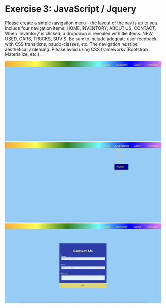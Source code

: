 # Exercise 3: JavaScript / Jquery 

Please create a simple navigation menu - the layout of the nav is up to you. Include four navigation items: HOME, INVENTORY, ABOUT US, CONTACT. When 'Inventory' is clicked, a dropdown is revealed with the items: NEW, USED, CARS, TRUCKS, SUV'S. Be sure to include adequate user feedback, with CSS transitions, psudo-classes, etc. The navigation must be aesthetically pleasing. Please avoid using CSS frameworks (Bootstrap, Materialize, etc.). 


![Screenshot](screenshot1.png)
![Screenshot](screenshot2.png)
![Screenshot](screenshot3.png)